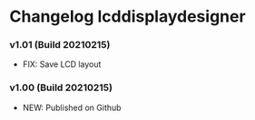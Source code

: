 # Changelog lcddisplaydesigner

### v1.01 (Build 20210215)
* FIX: Save LCD layout

### v1.00 (Build 20210215)
* NEW: Published on Github
